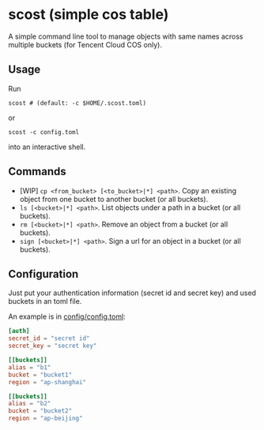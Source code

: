 # scost (simple cos table)

A simple command line tool to manage objects with same names across multiple buckets (for Tencent Cloud COS only).

## Usage

Run

```shell
scost # (default: -c $HOME/.scost.toml)
```

or

```shell
scost -c config.toml
```

into an interactive shell.

## Commands

- [WIP] `cp <from_bucket> [<to_bucket>|*] <path>`. Copy an existing object from one bucket to another bucket (or all buckets).
- `ls [<bucket>|*] <path>`. List objects under a path in a bucket (or all buckets).
- `rm [<bucket>|*] <path>`. Remove an object from a bucket (or all buckets).
- `sign [<bucket>|*] <path>`. Sign a url for an object in a bucket (or all buckets).


## Configuration

Just put your authentication information (secret id and secret key) and used buckets in an toml file.

An example is in [config/config.toml](config/config.toml):

```toml
[auth]
secret_id = "secret id"
secret_key = "secret key"

[[buckets]]
alias = "b1"
bucket = "bucket1"
region = "ap-shanghai"

[[buckets]]
alias = "b2"
bucket = "bucket2"
region = "ap-beijing"
```